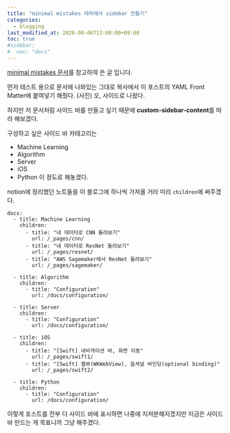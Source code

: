 ```yaml
---
title: "minimal mistakes 테마에서 sidebar 만들기"
categories:
  - blogging
last_modified_at: 2020-09-06T13:00:00+09:00
toc: true
#sidebar:
#  nav: "docs"
---
```


[minimal mistakes 문서](https://mmistakes.github.io/minimal-mistakes/docs/layouts/#custom-sidebar-content)를 참고하여 쓴 글 입니다.

먼저 테스트 용으로 문서에 나와있는 그대로 복사에서 이 포스트의 YAML Front Matter에 붙여넣기 해줬다.
(사진)
오, 사이드로 나왔다.

하지만 저 문서처럼 사이드 바를 만들고 싶기 때문에 **custom-sidebar-content**를 따라 해보겠다.

구성하고 싶은 사이드 바 카테고리는

- Machine Learning
- Algorithm
- Server
- iOS
- Python
  이 정도로 해놓겠다.

notion에 정리했던 노트들을 이 블로그에 하나씩 가져올 거라 미리 `children`에 써주겠다.

```
docs:
  - title: Machine Learning
    children:
      - title: "내 데이터로 CNN 돌려보기"
        url: /_pages/cnn/
      - title: "내 데이터로 ResNet 돌려보기"
        url: /_pages/resnet/
      - title: "AWS Sagemaker에서 ResNet 돌려보기"
        url: /_pages/sagemaker/

  - title: Algorithm
    children:
      - title: "Configuration"
        url: /docs/configuration/

  - title: Server
    children:
      - title: "Configuration"
        url: /docs/configuration/

  - title: iOS
    children:
      - title: "[Swift] 네비게이션 바, 화면 이동"
        url: /_pages/swift1/
      - title: "[Swift] 웹뷰(WKWebView), 옵셔널 바인딩(optional binding)"
        url: /_pages/swift2/

  - title: Python
    children:
      - title: "Configuration"
        url: /docs/configuration/
```

이렇게 포스트를 전부 다 사이드 바에 표시하면 나중에 지저분해지겠지만 지금은 사이드 바 만드는 게 목표니까 그냥 해주겠다.
